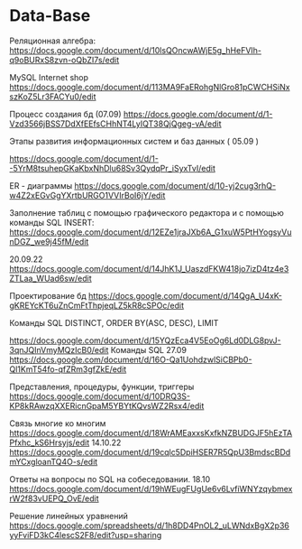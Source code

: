 # Data-Base
Реляционная алгебра:
https://docs.google.com/document/d/10lsQOncwAWjE5g_hHeFVIh-q9oBURxS8zvn-oQbZI7s/edit

MySQL Internet shop
https://docs.google.com/document/d/113MA9FaERohgNlGro81pCWCHSiNxszKoZ5Lr3FACYu0/edit

Процесс создания бд (07.09)
https://docs.google.com/document/d/1-Vzd3566jBSS7DdXfEEfsCHhNT4LyIQT38QjQgeg-vA/edit

Этапы развития информационных систем и баз данных ( 05.09 )

https://docs.google.com/document/d/1--5YrM8tsuhepGKaKbxNhDlu68Sv3QydqPr_iSyxTvI/edit

ER - диаграммы
https://docs.google.com/document/d/10-yj2cug3rhQ-w4Z2xEGvGgYXrtbURGO1VVIrBoI6jY/edit

Заполнение таблиц с помощью графического редактора и с помощью команды SQL INSERT:
https://docs.google.com/document/d/12EZe1jraJXb6A_G1xuW5PtHYogsyVunDGZ_we9j45fM/edit

20.09.22
https://docs.google.com/document/d/14JhK1J_UaszdFKW418jo7izD4tz4e3ZTLaa_WUad6sw/edit

Проектирование бд
https://docs.google.com/document/d/14QgA_U4xK-gKREYcKT6uZnCmFtThpjeqLZ5kR8cSPOc/edit

Команды SQL
DISTINCT, ORDER BY(ASC, DESC), LIMIT

https://docs.google.com/document/d/15YQzEca4V5EoOg6Ld0DLG8pvJ-3qnJQInVmyMQzIcB0/edit
Команды SQL 27.09
https://docs.google.com/document/d/16O-Qa1UohdzwlSiCBPb0-Ql1KmT54fo-qfZRm3gfZkE/edit

Представления, процедуры, функции, триггеры
https://docs.google.com/document/d/10DRQ3S-KP8kRAwzqXXERicnGpaM5YBYtKQvsWZ2Rsx4/edit
 
Связь многие ко многим 
https://docs.google.com/document/d/18WrAMEaxxsKxfkNZBUDGJF5hEzTAPfxhc_kS6Hrsyjs/edit
14.10.22
https://docs.google.com/document/d/19cqlc5DpiHSER7R5QpU3BmdscBDdmYCxgloanTQ4O-s/edit


Ответы на вопросы по SQL на собеседовании. 18.10
https://docs.google.com/document/d/19hWEugFUgUe6v6LvfiWNYzqybmexrW2f83vUEPQ_OvE/edit

Решение линейных уравнений
https://docs.google.com/spreadsheets/d/1h8DD4PnOL2_uLWNdxBgX2p36yyFviFD3kC4lescS2F8/edit?usp=sharing
